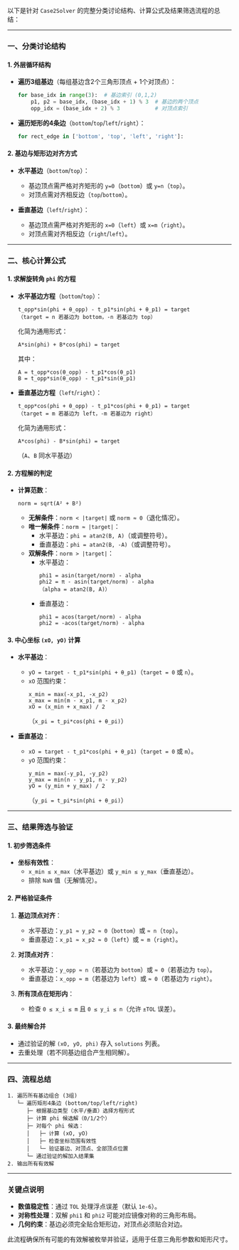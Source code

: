 以下是针对 `Case2Solver` 的完整分类讨论结构、计算公式及结果筛选流程的总结：

---

### **一、分类讨论结构**
#### **1. 外层循环结构**
- **遍历3组基边**（每组基边含2个三角形顶点 + 1个对顶点）：
  ```python
  for base_idx in range(3):  # 基边索引 (0,1,2)
      p1, p2 = base_idx, (base_idx + 1) % 3  # 基边的两个顶点
      opp_idx = (base_idx + 2) % 3           # 对顶点索引
  ```

- **遍历矩形的4条边**（`bottom`/`top`/`left`/`right`）：
  ```python
  for rect_edge in ['bottom', 'top', 'left', 'right']:
  ```

#### **2. 基边与矩形边对齐方式**
- **水平基边**（`bottom`/`top`）：
  - 基边顶点需严格对齐矩形的 `y=0`（`bottom`）或 `y=n`（`top`）。
  - 对顶点需对齐相反边（`top`/`bottom`）。
  
- **垂直基边**（`left`/`right`）：
  - 基边顶点需严格对齐矩形的 `x=0`（`left`）或 `x=m`（`right`）。
  - 对顶点需对齐相反边（`right`/`left`）。

---

### **二、核心计算公式**
#### **1. 求解旋转角 `phi` 的方程**
- **水平基边方程**（`bottom`/`top`）：
  ```
  t_opp*sin(phi + θ_opp) - t_p1*sin(phi + θ_p1) = target
  （target = n 若基边为 bottom，-n 若基边为 top）
  ```
  化简为通用形式：
  ```
  A*sin(phi) + B*cos(phi) = target
  ```
  其中：
  ```
  A = t_opp*cos(θ_opp) - t_p1*cos(θ_p1)
  B = t_opp*sin(θ_opp) - t_p1*sin(θ_p1)
  ```

- **垂直基边方程**（`left`/`right`）：
  ```
  t_opp*cos(phi + θ_opp) - t_p1*cos(phi + θ_p1) = target
  （target = m 若基边为 left，-m 若基边为 right）
  ```
  化简为通用形式：
  ```
  A*cos(phi) - B*sin(phi) = target
  ```
  （`A`、`B` 同水平基边）

#### **2. 方程解的判定**
- **计算范数**：
  ```
  norm = sqrt(A² + B²)
  ```
  - **无解条件**：`norm < |target|` 或 `norm ≈ 0`（退化情况）。
  - **唯一解条件**：`norm ≈ |target|`：
    - 水平基边：`phi = atan2(B, A)`（或调整符号）。
    - 垂直基边：`phi = atan2(B, -A)`（或调整符号）。
  - **双解条件**：`norm > |target|`：
    - 水平基边：
      ```
      phi1 = asin(target/norm) - alpha
      phi2 = π - asin(target/norm) - alpha
      （alpha = atan2(B, A)）
      ```
    - 垂直基边：
      ```
      phi1 = acos(target/norm) - alpha
      phi2 = -acos(target/norm) - alpha
      ```

#### **3. 中心坐标 `(xO, yO)` 计算**
- **水平基边**：
  - `yO = target - t_p1*sin(phi + θ_p1)`（`target = 0` 或 `n`）。
  - `xO` 范围约束：
    ```
    x_min = max(-x_p1, -x_p2)
    x_max = min(m - x_p1, m - x_p2)
    xO = (x_min + x_max) / 2
    ```
    （`x_pi = t_pi*cos(phi + θ_pi)`）

- **垂直基边**：
  - `xO = target - t_p1*cos(phi + θ_p1)`（`target = 0` 或 `m`）。
  - `yO` 范围约束：
    ```
    y_min = max(-y_p1, -y_p2)
    y_max = min(n - y_p1, n - y_p2)
    yO = (y_min + y_max) / 2
    ```
    （`y_pi = t_pi*sin(phi + θ_pi)`）

---

### **三、结果筛选与验证**
#### **1. 初步筛选条件**
- **坐标有效性**：
  - `x_min ≤ x_max`（水平基边）或 `y_min ≤ y_max`（垂直基边）。
  - 排除 `NaN` 值（无解情况）。

#### **2. 严格验证条件**
1. **基边顶点对齐**：
   - 水平基边：`y_p1 ≈ y_p2 ≈ 0`（`bottom`）或 `≈ n`（`top`）。
   - 垂直基边：`x_p1 ≈ x_p2 ≈ 0`（`left`）或 `≈ m`（`right`）。

2. **对顶点对齐**：
   - 水平基边：`y_opp ≈ n`（若基边为 `bottom`）或 `≈ 0`（若基边为 `top`）。
   - 垂直基边：`x_opp ≈ m`（若基边为 `left`）或 `≈ 0`（若基边为 `right`）。

3. **所有顶点在矩形内**：
   - 检查 `0 ≤ x_i ≤ m` 且 `0 ≤ y_i ≤ n`（允许 `±TOL` 误差）。

#### **3. 最终解合并**
- 通过验证的解 `(xO, yO, phi)` 存入 `solutions` 列表。
- 去重处理（若不同基边组合产生相同解）。

---

### **四、流程总结**
```plaintext
1. 遍历所有基边组合 (3组)
   └─ 遍历矩形4条边 (bottom/top/left/right)
      ├─ 根据基边类型（水平/垂直）选择方程形式
      ├─ 计算 phi 候选解（0/1/2个）
      ├─ 对每个 phi 候选：
      │   ├─ 计算 (xO, yO)
      │   ├─ 检查坐标范围有效性
      │   └─ 验证基边、对顶点、全部顶点位置
      └─ 通过验证的解加入结果集
2. 输出所有有效解
```

--- 

### **关键点说明**
- **数值稳定性**：通过 `TOL` 处理浮点误差（默认 `1e-6`）。
- **对称性处理**：双解 `phi1` 和 `phi2` 可能对应镜像对称的三角形布局。
- **几何约束**：基边必须完全贴合矩形边，对顶点必须贴合对边。

此流程确保所有可能的有效解被枚举并验证，适用于任意三角形参数和矩形尺寸。